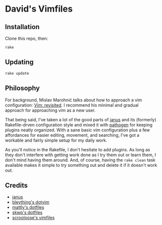 # David's Vimfiles

## Installation

Clone this repo, then:

    rake

## Updating

    rake update

## Philosophy

For background, Mislav Marohnić talks about how to approach a vim configuration:
[Vim: revisited](http://mislav.uniqpath.com/2011/12/vim-revisited/). I recommend
his minimal and gradual approach for approaching vim as a new user.

That being said, I've taken a lot of the good parts of
[janus](https://github.com/carlhuda/janus) and its (formerly) Rakefile-drven
configuration style and mixed it with
[pathogen](https://github.com/tpope/vim-pathogen) for keeping plugins neatly
organized. With a sane basic vim configuration plus a few affordances for easier
editing, movement, and searching, I've got a workable and fairly simple
setup for my daily work.

As you'll notice in the Rakefile, I don't hesitate to add plugins. As long as
they don't interfere with getting work done as I try them out or learn them, I
don't mind having them around. And, of course, having the `rake clean` task
available makes it simple to try something out and delete it if it doesn't work
out.


## Credits

* [janus](https://github.com/carlhuda/janus)
* [bleything's dotvim](https://github.com/bleything/dotvim)
* [mattly's dotfiles](https://github.com/mattly/dotfiles)
* [skwp's dotfiles](https://github.com/skwp/dotfiles)
* [scrooloose's vimfiles](https://github.com/scrooloose/vimfiles)
